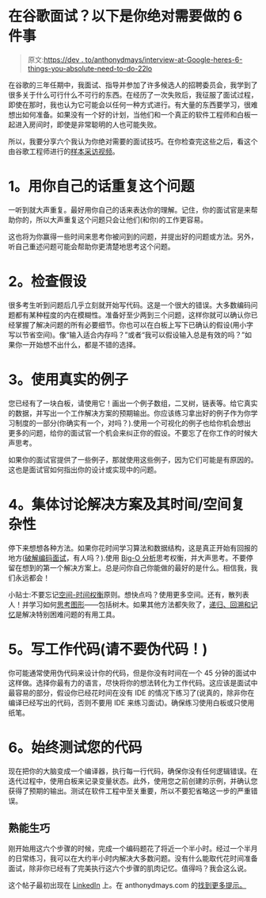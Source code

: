 # 在谷歌面试？以下是你绝对需要做的 6 件事

> 原文:[https://dev . to/anthonydmays/interview-at-Google-heres-6-things-you-absolute-need-to-do-22lo](https://dev.to/anthonydmays/interviewing-at-google-heres-6-things-you-absolutely-need-to-do-22lo)

在谷歌的三年任期中，我面试、指导并参加了许多候选人的招聘委员会，我学到了很多关于什么可行什么不可行的东西。在经历了一次失败后，我征服了面试过程，即使在那时，我也认为它可能会以任何一种方式进行。有大量的东西要学习，很难想出如何准备。如果没有一个好的计划，当他们和一个真正的软件工程师和白板一起进入房间时，即使是非常聪明的人也可能失败。

所以，我要分享六个我认为你绝对需要的面试技巧。在你检查完这些之后，看这个由谷歌工程师进行的[样本采访视频](https://www.youtube.com/watch?v=XKu_SEDAykw)。

# [](#1-repeat-the-question-in-your-own-words)1。用你自己的话重复这个问题

一听到就大声重复。最好用你自己的话来表达你的理解。记住，你的面试官是来帮助你的，所以大声重复这个问题只会让他们(和你)的工作更容易。

这也将为你赢得一些时间来思考你被问到的问题，并提出好的问题或方法。另外，听自己重述问题可能会帮助你更清楚地思考这个问题。

# [](#2-check-assumptions)2。检查假设

很多考生听到问题后几乎立刻就开始写代码。这是一个很大的错误。大多数编码问题都有某种程度的内在模糊性。准备好至少两到三个问题，这样你就可以确认你已经掌握了解决问题的所有必要细节。你也可以在白板上写下已确认的假设(用小字写以节省空间)。像“输入适合内存吗？”或者“我可以假设输入总是有效的吗？”如果你一开始想不出什么，都是不错的选择。

# [](#3-use-real-examples)3。使用真实的例子

您已经有了一块白板，请使用它！画出一个例子数组，二叉树，链表等。给它真实的数据，并写出一个工作解决方案的预期输出。你应该练习拿出好的例子作为你学习制度的一部分(你确实有一个，对吗？).使用一个可视化的例子也给你机会想出更多的问题，给你的面试官一个机会来纠正你的假设。不要忘了在你工作的时候大声思考。

如果你的面试官提供了一些例子，那就使用这些例子，因为它们可能是有原因的。这也是面试官如何指出你的设计或实现中的问题。

# [](#4-brainstorm-solutions-and-their-timespace-complexity)4。集体讨论解决方案及其时间/空间复杂性

停下来想想各种方法。如果你花时间学习算法和数据结构，这是真正开始有回报的地方([破解编码面试](https://www.amazon.com/Cracking-Coding-Interview-Programming-Questions/dp/0984782850)，有人吗？).使用 [Big-O 分析](http://bigocheatsheet.com/)思考权衡，并大声思考。不要停留在想到的第一个解决方案上。总是问你自己你能做的最好的是什么。相信我，我们永远都会！

小贴士:不要忘记[空间-时间权衡](https://en.wikipedia.org/wiki/Space%E2%80%93time_tradeoff)原则。想快点吗？使用更多空间。还有，散列表人！并学习如何[思考图形](https://steve-yegge.blogspot.com/2008/03/get-that-job-at-google.html)——包括树木。如果其他方法都失败了，[递归、回溯和记忆](https://loveforprogramming.quora.com/Backtracking-Memoization-Dynamic-Programming)是解决特别困难问题的有用工具。

# [](#5-write-working-code-no-pseudocode-please)5。写工作代码(请不要伪代码！)

你可能通常使用伪代码来设计你的代码，但是你没有时间在一个 45 分钟的面试中这样做。选择你最有力的语言，尽快将你的想法转化为工作代码。这应该是面试中最容易的部分，假设你已经花时间在没有 IDE 的情况下练习了(说真的，除非你在编译已经写出的代码，否则不要用 IDE 来练习面试)。确保练习使用白板或只使用纸笔。

# [](#6-test-your-code-always)6。始终测试您的代码

现在把你的大脑变成一个编译器，执行每一行代码，确保你没有任何逻辑错误。在迭代过程中，使用白板来记录变量状态。此外，使用您之前创建的示例，并确认您获得了预期的输出。测试在软件工程中至关重要，所以不要犯省略这一步的严重错误。

## [](#practice-makes-perfect)熟能生巧

刚开始用这六个步骤的时候，完成一个编码题花了将近一个半小时。经过一个半月的日常练习，我可以在大约半小时内解决大多数问题。没有什么能取代花时间准备面试，除非你已经有了完美执行这六个步骤的肌肉记忆。值得吗？我会这么说。

这个帖子最初出现在 [LinkedIn](https://www.linkedin.com/pulse/interviewing-google-heres-6-things-you-absolutely-need-anthony-mays/) 上。在 anthonydmays.com 的[找到更多提示。](https://amays.me/interview-tips)